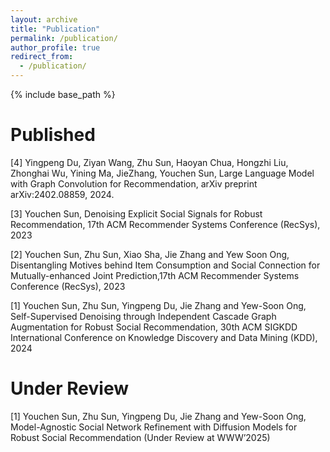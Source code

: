 ```yaml
---
layout: archive
title: "Publication"
permalink: /publication/
author_profile: true
redirect_from:
  - /publication/
---
```


{% include base_path %}

Published
======
[4] Yingpeng Du, Ziyan Wang, Zhu Sun, Haoyan Chua, Hongzhi Liu, Zhonghai Wu, Yining
Ma, JieZhang, Youchen Sun, Large Language Model with Graph Convolution for Recommendation,
arXiv preprint arXiv:2402.08859, 2024.

[3] Youchen Sun, Denoising Explicit Social Signals for Robust Recommendation, 17th ACM
Recommender Systems Conference (RecSys), 2023

[2] Youchen Sun, Zhu Sun, Xiao Sha, Jie Zhang and Yew Soon Ong, Disentangling Motives behind
Item Consumption and Social Connection for Mutually-enhanced Joint Prediction,17th ACM
Recommender Systems Conference (RecSys), 2023

[1] Youchen Sun, Zhu Sun, Yingpeng Du, Jie Zhang and Yew-Soon Ong, Self-Supervised Denoising
through Independent Cascade Graph Augmentation for Robust Social Recommendation, 30th ACM
SIGKDD International Conference on Knowledge Discovery and Data Mining (KDD), 2024


Under Review
======
[1] Youchen Sun, Zhu Sun, Yingpeng Du, Jie Zhang and Yew-Soon Ong, Model-Agnostic Social
Network Refinement with Diffusion Models for Robust Social Recommendation (Under Review at
WWW’2025)
